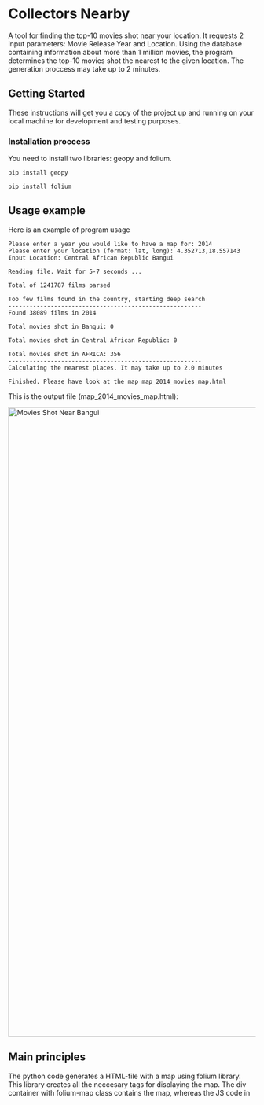 # Collectors Nearby

A tool for finding the top-10 movies shot near your location. It requests 2 input parameters: Movie Release Year and Location. Using the database containing information about more than 1 million movies, the program determines the top-10 movies shot the nearest to the given location. The generation proccess may take up to 2 minutes.

## Getting Started

These instructions will get you a copy of the project up and running on your local machine for development and testing purposes.

### Installation proccess

You need to install two libraries: geopy and folium.

```
pip install geopy
```
```
pip install folium 
```

## Usage example

Here is an example of program usage

```
Please enter a year you would like to have a map for: 2014
Please enter your location (format: lat, long): 4.352713,18.557143
Input Location: Central African Republic Bangui

Reading file. Wait for 5-7 seconds ...

Total of 1241787 films parsed

Too few films found in the country, starting deep search
-------------------------------------------------------
Found 38089 films in 2014 
 
Total movies shot in Bangui: 0 
 
Total movies shot in Central African Republic: 0 

Total movies shot in AFRICA: 356
-------------------------------------------------------
Calculating the nearest places. It may take up to 2.0 minutes

Finished. Please have look at the map map_2014_movies_map.html
```

This is the output file (map_2014_movies_map.html):

<img width="1280" alt="Movies Shot Near Bangui" src="https://user-images.githubusercontent.com/25267308/74776024-7b4ad180-529f-11ea-9527-f2dc642b1689.png">

## Main principles

The python code generates a HTML-file with a map using folium library. This library creates all the neccesary tags for displaying the map. The div container with folium-map class contains the map, whereas the JS code in <script> tag enables smooth user interaction. There are also some basic CSS styles applied.

## Author

**Dmytro Lopushanskyy**

## License

This project is licensed under the MIT License
